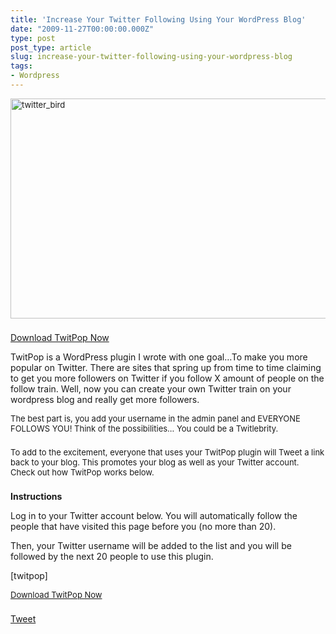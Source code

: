 ```yaml
---
title: 'Increase Your Twitter Following Using Your WordPress Blog'
date: "2009-11-27T00:00:00.000Z"
type: post 
post_type: article
slug: increase-your-twitter-following-using-your-wordpress-blog
tags: 
- Wordpress
---
```

<p style="margin-top: 0px; margin-right: 0px; margin-bottom: 22px; margin-left: 0px; clear: left; font-size: 13px; padding: 0px;">
  <a href="http://brandontreb.com/wp-content/uploads/2009/11/twitter64.png"><img class="size-full wp-image-656 alignnone" title="twitter_bird" src="http://brandontreb.com/wp-content/uploads/2009/11/twitter64.png" alt="twitter_bird" width="562" height="352" /></a>
</p>

[Download TwitPop Now][1]

TwitPop is a WordPress plugin I wrote with one goal&#8230;To make you more popular on Twitter. There are sites that spring up from time to time claiming to get you more followers on Twitter if you follow X amount of people on the follow train. Well, now you can create your own Twitter train on your wordpress blog and really get more followers.

<p style="margin-top: 0px; margin-right: 0px; margin-bottom: 22px; margin-left: 0px; clear: left; font-size: 13px; padding: 0px;">
  The best part is, you add your username in the admin panel and EVERYONE FOLLOWS YOU! Think of the possibilities&#8230; You could be a Twitlebrity.
</p>

<p style="margin-top: 0px; margin-right: 0px; margin-bottom: 22px; margin-left: 0px; clear: left; font-size: 13px; padding: 0px;">
  To add to the excitement, everyone that uses your TwitPop plugin will Tweet a link back to your blog. This promotes your blog as well as your Twitter account. Check out how TwitPop works below.
</p>

**Instructions**

Log in to your Twitter account below. You will automatically follow the people that have visited this page before you (no more than 20).

Then, your Twitter username will be added to the list and you will be followed by the next 20 people to use this plugin.

[twitpop]

<p style="margin-top: 0px; margin-right: 0px; margin-bottom: 22px; margin-left: 0px; clear: left; font-size: 13px; padding: 0px;">
  <a href="http://downloads.wordpress.org/plugin/twitpop.zip">Download TwitPop Now</a>
</p>

<div style="">
  <a href="http://twitter.com/share" class="twitter-share-button" data-count="horizontal" data-text="Increase Your Twitter Following Using Your WordPress Blog" data-url="http://brandontreb.com/increase-your-twitter-following-using-your-wordpress-blog"  data-via="brandontreb" data-related="brandontreb:">Tweet</a>
</div>

 [1]: http://downloads.wordpress.org/plugin/twitpop.zip
